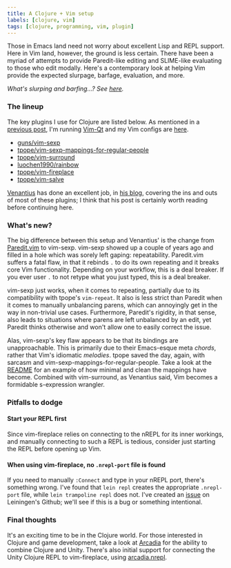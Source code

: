 ```yaml
---
title: A Clojure + Vim setup
labels: [clojure, vim]
tags: [clojure, programming, vim, plugin]
---
```


Those in Emacs land need not worry about excellent Lisp and REPL support. Here
in Vim land, however, the ground is less certain. There have been a myriad of
attempts to provide Paredit-like editing and SLIME-like evaluating to those who
edit modally. Here's a contemporary look at helping Vim provide the expected
slurpage, barfage, evaluation, and more.

*What's slurping and barfing…? See [here](http://danmidwood.com/content/2014/11/21/animated-paredit.html).*

### The lineup
The key plugins I use for Clojure are listed below. As mentioned in a [previous
post](https://blog.jeaye.com/2015/12/31/vim-qt/), I'm running
[Vim-Qt](https://bitbucket.org/equalsraf/vim-qt/wiki/Home) and my Vim configs
are [here](https://github.com/jeaye/vimrc).

* [guns/vim-sexp](https://github.com/guns/vim-sexp)
* [tpope/vim-sexp-mappings-for-regular-people](https://github.com/tpope/vim-sexp-mappings-for-regular-people)
* [tpope/vim-surround](https://github.com/tpope/vim-surround)
* [luochen1990/rainbow](https://github.com/luochen1990/rainbow)
* [tpope/vim-fireplace](https://github.com/tpope/vim-fireplace)
* [tpope/vim-salve](https://github.com/tpope/vim-salve)

[Venantius](https://venanti.us/) has done an excellent job, in [his
blog](http://blog.venanti.us/clojure-vim/), covering the ins and outs of most of
these plugins; I think that his post is certainly worth reading before
continuing here.

### What's new?
The big difference between this setup and Venantius' is the change from
[Paredit.vim](http://www.vim.org/scripts/script.php?script_id=3998) to vim-sexp.
vim-sexp showed up a couple of years ago and filled in a hole which was sorely
left gaping: repeatability. Paredit.vim suffers a fatal flaw, in that it rebinds
`.` to do its own repeating and it breaks core Vim functionality. Depending on
your workflow, this is a deal breaker. If you ever user `.` to not retype what
you just typed, this is a deal breaker.

vim-sexp just works, when it comes to repeating, partially due to its
compatibility with tpope's `vim-repeat`. It also is less strict than Paredit
when it comes to manually unbalancing parens, which can annoyingly get in the
way in non-trivial use cases. Furthermore, Paredit's rigidity, in that sense,
also leads to situations where parens are left unbalanced by an edit, yet Paredit
thinks otherwise and won't allow one to easily correct the issue.

Alas, vim-sexp's key flaw appears to be that its bindings are unapproachable.
This is primarily due to their Emacs-esque meta *chords*, rather that Vim's
idiomatic *melodies*.  tpope saved the day, again, with sarcasm and
vim-sexp-mappings-for-regular-people.  Take a look at the
[README](https://github.com/tpope/vim-sexp-mappings-for-regular-people) for an
example of how minimal and clean the mappings have become. Combined with
vim-surround, as Venantius said, Vim becomes a formidable s-expression wrangler.

### Pitfalls to dodge


#### Start your REPL first
Since vim-fireplace relies on connecting to the nREPL for its inner workings,
and manually connecting to such a REPL is tedious, consider just starting the
REPL before opening up Vim.

#### When using vim-fireplace, no `.nrepl-port` file is found
If you need to manually `:Connect` and type in your nREPL port, there's
something wrong. I've found that `lein repl` creates the appropriate
`.nrepl-port` file, while `lein trampoline repl` does not. I've created an
[issue](https://github.com/technomancy/leiningen/issues/2224) on Leiningen's
Github; we'll see if this is a bug or something intentional.


### Final thoughts
It's an exciting time to be in the Clojure world. For those interested in
Clojure and game development, take a look at
[Arcadia](https://github.com/arcadia-unity/arcadia) for the ability to combine
Clojure and Unity. There's also initial support for connecting the Unity Clojure
REPL to vim-fireplace, using
[arcadia.nrepl](https://github.com/spacepluk/arcadia.nrepl).
